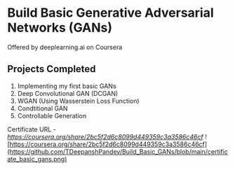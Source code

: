 # Build Basic Generative Adversarial Networks (GANs) 
Offered by deeplearning.ai on Coursera

## Projects Completed
1. Implementing my first basic GANs
2. Deep Convolutional GAN (DCGAN)
3. WGAN (Using Wasserstein Loss Function)
4. Condtitional GAN
5. Controllable Generation

Certificate URL - *https://coursera.org/share/2bc5f2d6c8099d449359c3a3586c46cf*
![https://coursera.org/share/2bc5f2d6c8099d449359c3a3586c46cf](https://github.com/TDeepanshPandey/Build_Basic_GANs/blob/main/certificate_basic_gans.png)
